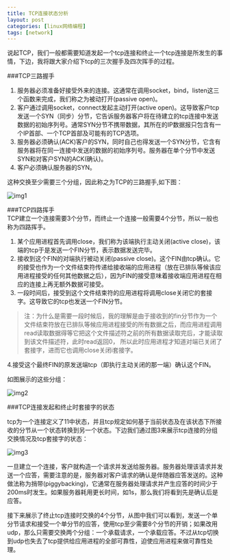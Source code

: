 ```yaml
---
title: TCP连接状态分析
layout: post
categories: [linux网络编程]
tags: [network]
---
```


说起TCP，我们一般都需要知道发起一个tcp连接和终止一个tcp连接是所发生的事情，下边，我将跟大家介绍下tcp的三次握手及四次挥手的过程。  

###TCP三路握手  

1. 服务器必须准备好接受外来的连接。这通常在调用socket，bind，listen这三个函数来完成，我们称之为被动打开(passive open)。  
2. 客户通过调用socket，connect发起主动打开(active open)。这导致客户tcp发送一个SYN（同步）分节，它告诉服务器客户将在待建立的tcp连接中发送数据的初始序列号。通常SYN分节不携带数据，其所在的IP数据报只包含有一个IP首部、一个TCP首部及可能有的TCP选项。  
3. 服务器必须确认(ACK)客户的SYN，同时自己也得发送一个SYN分节，它含有服务器将在同一连接中发送的数据的初始序列号。服务器在单个分节中发送SYN和对客户SYN的ACK(确认)。  
4. 客户必须确认服务器的SYN。  

 这种交换至少需要三个分组，因此称之为TCP的三路握手,如下图：  

![img1](https://raw.github.com/yuxingfirst/yuxingfirst.github.io/master/_images/linux-network-program/tcp-sanluweoshou.jpg)  

###TCP四路挥手  
TCP建立一个连接需要3个分节，而终止一个连接一般需要4个分节，所以一般也称为四路挥手。  

1. 某个应用进程首先调用close，我们称为该端执行主动关闭(active close)，该端的tcp于是发送一个FIN分节，表示数据发送完毕。  
2. 接收到这个FIN的对端执行被动关闭(passive close)。这个FIN由tcp确认。它的接受也作为一个文件结束符传递给接收端的应用进程（放在已排队等候该应用进程接受的任何其他数据之后），因为FIN的接受意味着接收端应用进程在相应的连接上再无额外数据可接受。  
3. 一段时间后，接受到这个文件结束符的应用进程将调用close关闭它的套接字。这导致它的tcp也发送一个FIN分节。  

> 注：为什么是需要一段时候后，我的理解是由于接收到的fin分节作为一个文件结束符放在已排队等候应用进程接受的所有数据之后，而应用进程调用read读取数据得等它把这个文件描述符之前的所有数据读取完后，才能读取到该文件描述符，此时read返回0， 所以此时应用进程才知道对端已关闭了套接字，进而它也调用close关闭i套接字。  

 4.接受这个最终FIN的原发送端tcp（即执行主动关闭的那一端）确认这个FIN。  

 如图展示的这些分组：  

![img2](https://raw.github.com/yuxingfirst/yuxingfirst.github.io/master/_images/linux-network-program/tcp-sicihuishou.png)  

###TCP连接发起和终止时套接字的状态

tcp为一个连接定义了11中状态，并且tcp规定如何基于当前状态及在该状态下所接收的分节从一个状态转换到另一个状态。下边我们通过图3来展示tcp连接的分组交换情况及tcp套接字的状态：  

![img3](https://raw.github.com/yuxingfirst/yuxingfirst.github.io/master/_images/linux-network-program/tcp-zhuangtai.gif)

 一旦建立一个连接，客户就构造一个请求并发送给服务器。服务器处理该请求并发送一个应答，需要注意的是，服务器对客户请求的确认是伴随器应答发送的。这种做法称为捎带(piggybacking)，它通常在服务器处理请求并产生应答的时间少于200ms时发生。如果服务器耗用更长时间，如1s，那么我们将看到先是确认后是应答。  

接下来展示了终止tcp连接时交换的4个分节，从图中我们可以看到，发送一个单分节请求和接受一个单分节的应答，使用tcp至少需要8个分节的开销；如果改用udp，那么只需要交换两个分组：一个承载请求，一个承载应答。不过从tcp切换到udp也失去了tcp提供给应用进程的全部可靠性，迫使应用进程来做可靠性处理。  

